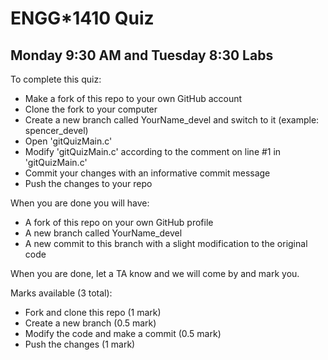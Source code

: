 # ENGG*1410 Quiz
## Monday 9:30 AM and Tuesday 8:30 Labs

To complete this quiz:

- Make a fork of this repo to your own GitHub account
- Clone the fork to your computer
- Create a new branch called YourName_devel and switch to it (example: spencer_devel)
- Open 'gitQuizMain.c'
- Modify 'gitQuizMain.c' according to the comment on line #1 in 'gitQuizMain.c'
- Commit your changes with an informative commit message
- Push the changes to your repo

When you are done you will have:

- A fork of this repo on your own GitHub profile
- A new branch called YourName_devel
- A new commit to this branch with a slight modification to the original code


When you are done, let a TA know and we will come by and mark you.


Marks available (3 total):

- Fork and clone this repo (1 mark)
- Create a new branch (0.5 mark)
- Modify the code and make a commit (0.5 mark)
- Push the changes (1 mark)
